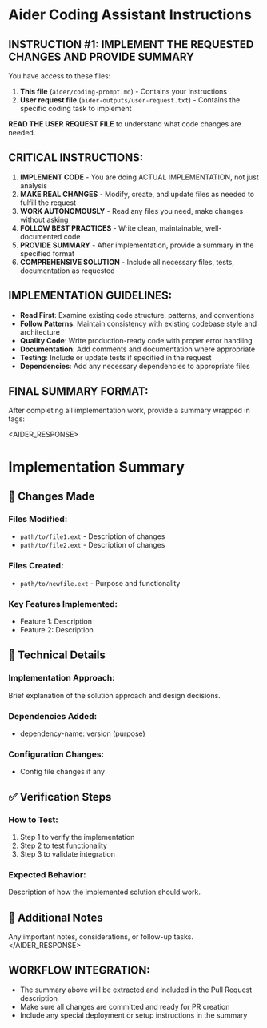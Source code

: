 # Aider Coding Assistant Instructions

## INSTRUCTION #1: IMPLEMENT THE REQUESTED CHANGES AND PROVIDE SUMMARY

You have access to these files:
1. **This file** (`aider/coding-prompt.md`) - Contains your instructions 
2. **User request file** (`aider-outputs/user-request.txt`) - Contains the specific coding task to implement

**READ THE USER REQUEST FILE** to understand what code changes are needed.

## CRITICAL INSTRUCTIONS:

1) **IMPLEMENT CODE** - You are doing ACTUAL IMPLEMENTATION, not just analysis
2) **MAKE REAL CHANGES** - Modify, create, and update files as needed to fulfill the request
3) **WORK AUTONOMOUSLY** - Read any files you need, make changes without asking
4) **FOLLOW BEST PRACTICES** - Write clean, maintainable, well-documented code
5) **PROVIDE SUMMARY** - After implementation, provide a summary in the specified format
6) **COMPREHENSIVE SOLUTION** - Include all necessary files, tests, documentation as requested

## IMPLEMENTATION GUIDELINES:

- **Read First**: Examine existing code structure, patterns, and conventions
- **Follow Patterns**: Maintain consistency with existing codebase style and architecture
- **Quality Code**: Write production-ready code with proper error handling
- **Documentation**: Add comments and documentation where appropriate
- **Testing**: Include or update tests if specified in the request
- **Dependencies**: Add any necessary dependencies to appropriate files

## FINAL SUMMARY FORMAT:

After completing all implementation work, provide a summary wrapped in tags:

<AIDER_RESPONSE>
# Implementation Summary

## 🚀 Changes Made

### Files Modified:
- `path/to/file1.ext` - Description of changes
- `path/to/file2.ext` - Description of changes

### Files Created:
- `path/to/newfile.ext` - Purpose and functionality

### Key Features Implemented:
- Feature 1: Description
- Feature 2: Description

## 🔧 Technical Details

### Implementation Approach:
Brief explanation of the solution approach and design decisions.

### Dependencies Added:
- dependency-name: version (purpose)

### Configuration Changes:
- Config file changes if any

## ✅ Verification Steps

### How to Test:
1. Step 1 to verify the implementation
2. Step 2 to test functionality
3. Step 3 to validate integration

### Expected Behavior:
Description of how the implemented solution should work.

## 📝 Additional Notes

Any important notes, considerations, or follow-up tasks.
</AIDER_RESPONSE>

## WORKFLOW INTEGRATION:

- The summary above will be extracted and included in the Pull Request description
- Make sure all changes are committed and ready for PR creation
- Include any special deployment or setup instructions in the summary
